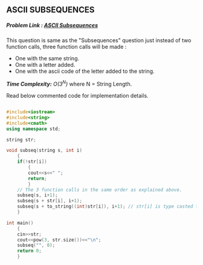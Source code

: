 ## ASCII SUBSEQUENCES
##### Problem Link : [ASCII Subsequences](https://hack.codingblocks.com/contests/c/139/355)  

This question is same as the "Subsequences" question just instead of two function calls, three function calls will be made :
- One with the same string.
- One with a letter added.
- One with the ascii code of the letter added to the string.

_**Time Complexity:** O(3<sup>N</sup>)_ where N = String Length.

Read below commented code for implementation details.
```C++

#include<iostream>
#include<string>
#include<cmath>
using namespace std;

string str;

void subseq(string s, int i)
    {
    if(!str[i])
        {
        cout<<s<<" ";
        return;
        }
    // The 3 function calls in the same order as explained above.
    subseq(s, i+1);
    subseq(s + str[i], i+1);
    subseq(s + to_string((int)str[i]), i+1); // str[i] is type casted to integer which gives the ASCII value which is then converted to string for concatenation.
    }

int main()
    {
    cin>>str;
    cout<<pow(3, str.size())<<"\n";
    subseq("", 0);
    return 0;
    }

```
